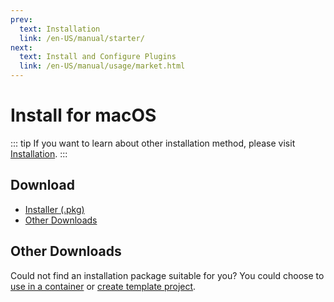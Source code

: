 ```yaml
---
prev:
  text: Installation
  link: /en-US/manual/starter/
next:
  text: Install and Configure Plugins
  link: /en-US/manual/usage/market.html
---
```


# Install for macOS

::: tip
If you want to learn about other installation method, please visit [Installation](./index.md).
:::

## Download

- [Installer (.pkg)](https://k.ilharp.cc/osx.pkg)
- [Other Downloads](https://github.com/koishijs/koishi-desktop/releases)

## Other Downloads

Could not find an installation package suitable for you? You could choose to [use in a container](./docker.md) or [create template project](./boilerplate.md).
